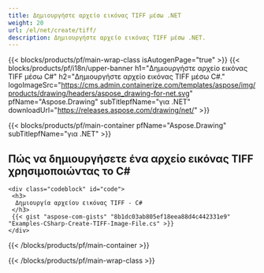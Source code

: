```yaml
---
title: Δημιουργήστε αρχείο εικόνας TIFF μέσω .NET
weight: 20
url: /el/net/create/tiff/
description: Δημιουργήστε αρχείο εικόνας TIFF μέσω .NET.
---
```


{{< blocks/products/pf/main-wrap-class isAutogenPage="true" >}}
{{< blocks/products/pf/i18n/upper-banner h1="Δημιουργήστε αρχείο εικόνας TIFF μέσω C#" h2="Δημιουργήστε αρχείο εικόνας TIFF μέσω C#." logoImageSrc="https://cms.admin.containerize.com/templates/aspose/img/products/drawing/headers/aspose_drawing-for-net.svg" pfName="Aspose.Drawing" subTitlepfName="για .NET" downloadUrl="https://releases.aspose.com/drawing/net/" >}}

{{< blocks/products/pf/main-container pfName="Aspose.Drawing" subTitlepfName="για .NET" >}}

<h2>Πώς να δημιουργήσετε ένα αρχείο εικόνας TIFF χρησιμοποιώντας το C#</h2>

    <div class="codeblock" id="code">
     <h3>
      Δημιουργία αρχείου εικόνας TIFF - C#
     </h3>
     {{< gist "aspose-com-gists" "8b1dc03ab805ef18eea88d4c442331e9" "Examples-CSharp-Create-TIFF-Image-File.cs" >}}
    </div>

{{< /blocks/products/pf/main-container >}}


{{< /blocks/products/pf/main-wrap-class >}}
